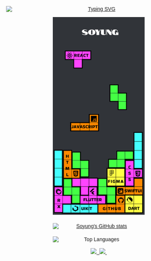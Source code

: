

<div align="center" style="font-family: Arial, sans-serif;">

  <a href="https://git.io/typing-svg">
    <img src="https://readme-typing-svg.demolab.com?font=Fira+Code&pause=1000&width=250&lines=Hi%2C+I'm+Soyung;Welcome+to+my+Github" alt="Typing SVG" style="display: block; margin: 0 auto;">
  </a>

  <p>
    <img src="https://github.com/simsoyung/simsoyung/blob/main/Tetris%20(Community)%20(Copy).svg" alt="Tetris Game" width="250" height="auto"/>
  </p>

  <div style="margin-top: 20px;">
    <a href="https://github.com/simsoyung/github-readme-stats">
      <img src="https://github-readme-stats.vercel.app/api?username=simsoyung" alt="Soyung's GitHub stats" style="display: block; margin: 0 auto; width: 250px;">
    </a>
  </div>

  <div style="margin-top: 20px;">
    <img src="https://github-readme-stats.vercel.app/api/top-langs/?username=simsoyung&layout=compact" alt="Top Languages" style="display: block; margin: auto; width: 250px;">
  </div>

  </br>
  <div>
    <a href="https://sosoyung-int-p.tistory.com">
      <img src="https://img.shields.io/badge/tistory-1EBC8F?style=for-the-badge&logo=tistory&logoColor=white" />&nbsp
    </a>
    <a href="mailto:simsy1024@gmail.com">
      <img src="https://img.shields.io/badge/simsy1024@gmail.com-D14836?style=for-the-badge&logo=gmail&logoColor=white"/>&nbsp
    </a>
  </div>

</div>
